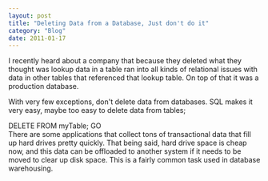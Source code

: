```yaml
---
layout: post
title: "Deleting Data from a Database, Just don't do it"
category: "Blog"
date: 2011-01-17
---
```



I recently heard about a company that because they deleted what they thought was lookup data in a table ran into all kinds of relational issues with data in other tables that referenced that lookup table. On top of that it was a production database.

With very few exceptions, don't delete data from databases. SQL makes it very easy, maybe too easy to delete data from tables;

<div class="code">DELETE FROM myTable;  
 GO</div> There are some applications that collect tons of transactional data that fill up hard drives pretty quickly. That being said, hard drive space is cheap now, and this data can be offloaded to another system if it needs to be moved to clear up disk space. This is a fairly common task used in database warehousing.